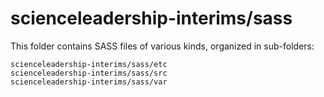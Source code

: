# scienceleadership-interims/sass

This folder contains SASS files of various kinds, organized in sub-folders:

    scienceleadership-interims/sass/etc
    scienceleadership-interims/sass/src
    scienceleadership-interims/sass/var
